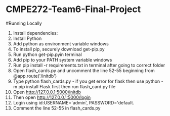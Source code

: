 # CMPE272-Team6-Final-Project

#Running Locally
1. Install dependencies:
2. Install Python
3. Add python as environment variable windows
4. To install pip, securely download get-pip.py
5. Run python get-pip.pyin terminal
6. Add pip to your PATH system variable windows
7. Run pip install -r requirements.txt in terminal after going to correct folder
8. Open flash_cards.py and uncomment the line 52-55 beginning from @app.route('/initdb')
9. Type python flash_cards.py - if you get error for flask then use python -m pip install Flask first then run flash_card.py file
10. Open http://127.0.0.1:5000/initdb
11. Then open http://127.0.0.1:5000/login
12. Login using id:USERNAME='admin', PASSWORD='default.
13. Comment the line 52-55 in flash_cards.py
